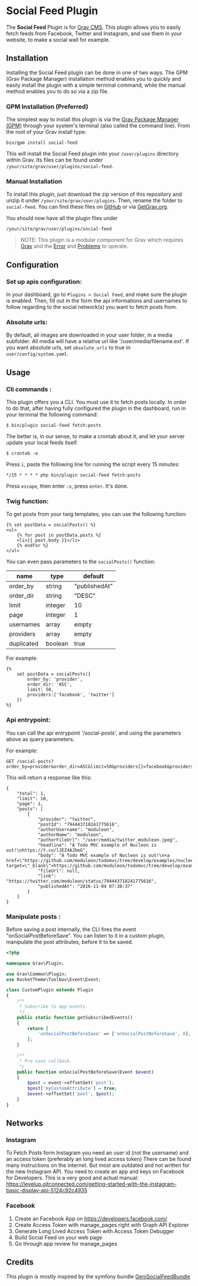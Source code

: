 # Social Feed Plugin

The **Social Feed** Plugin is for [Grav CMS](http://github.com/getgrav/grav). This plugin allows you to easily fetch feeds from Facebook, Twitter and Instagram, and use them in your website, to make a social wall for example.

## Installation

Installing the Social Feed plugin can be done in one of two ways. The GPM (Grav Package Manager) installation method enables you to quickly and easily install the plugin with a simple terminal command, while the manual method enables you to do so via a zip file.

### GPM Installation (Preferred)

The simplest way to install this plugin is via the [Grav Package Manager (GPM)](http://learn.getgrav.org/advanced/grav-gpm) through your system's terminal (also called the command line).  From the root of your Grav install type:

    bin/gpm install social-feed

This will install the Social Feed plugin into your `/user/plugins` directory within Grav. Its files can be found under `/your/site/grav/user/plugins/social-feed`.

### Manual Installation

To install this plugin, just download the zip version of this repository and unzip it under `/your/site/grav/user/plugins`. Then, rename the folder to `social-feed`. You can find these files on [GitHub](https://github.com/moduleon/grav-plugin-social-feed) or via [GetGrav.org](http://getgrav.org/downloads/plugins#extras).

You should now have all the plugin files under

    /your/site/grav/user/plugins/social-feed

> NOTE: This plugin is a modular component for Grav which requires [Grav](http://github.com/getgrav/grav) and the [Error](https://github.com/getgrav/grav-plugin-error) and [Problems](https://github.com/getgrav/grav-plugin-problems) to operate.

## Configuration

### Set up apis configuration:

In your dashboard, go to `Plugins > Social Feed`, and make sure the plugin is enabled. Then, fill out in the form the api informations and usernames to follow regarding to the social network(s) you want to fetch posts from.

### Absolute urls:

By default, all images are downloaded in your user folder, in a media subfolder. All media will have a relative url like '/user/media/filename.ext'. If you want absolute urls, set `absolute_urls` to true in `user/config/system.yaml`.

## Usage

### Cli commands :

This plugin offers you a CLI. You must use it to fetch posts locally. In order to do that, after having fully configured the plugin in the dashboard, run in your terminal the following command:

`$ bin/plugin social-feed fetch:posts`

The better is, in our sense, to make a crontab about it, and let your server update your local feeds itself.

```
$ crontab -e
```

Press `i`, paste the following line for running the script every 15 minutes:

```
*/15 * * * * php bin/plugin social-feed fetch:posts
```

Press `escape`, then enter `:x`, press `enter`. It's done.

### Twig function:

To get posts from your twig templates, you can use the following function:

```
{% set postData = socialPosts() %}
<ul>
    {% for post in postData.posts %}
    <li>{{ post.body }}</li>
    {% endfor %}
</ul>
```

You can even pass parameters to the `socialPosts()` function:

| name      | type    | default       |
|-----------|---------|---------------|
| order_by  | string  | "publishedAt" |
| order_dir | string  | "DESC"        |
| limit     | integer | 10            |
| page      | integer | 1             |
| usernames | array   | empty         |
| providers | array   | empty         |
| duplicated| boolean | true          |

For example:

```
{%
    set postData = socialPosts({
        order_by: 'provider',
        order_dir: 'ASC',
        limit: 50,
        providers:['facebook', 'twitter']
    })
%}
```

### Api entrypoint:

You can call the api entrypoint '/social-posts', and using the parameters above as query parameters.

For example:

```
GET /social-posts?order_by=provider&order_dir=ASC&limit=50&providers[]=facebook&providers[]=twitter
```

This will return a response like this:

```
{
    "total": 1,
    "limit": 10,
    "page": 1,
    "posts": [
        {
            "provider": "twitter",
            "postId": "794443718241775616",
            "authorUsername": "moduleon",
            "authorName": "moduleon",
            "authorFileUrl": "/user/media/twitter_moduleon.jpeg",
            "headline": "A Todo MVC example of Nucleon is out!\nhttps://t.co/lJEZ4AJbeG",
            "body": "A Todo MVC example of Nucleon is out!\n<a href=\"https://github.com/moduleon/todomvc/tree/develop/examples/nucleon\" target=\"_blank\">https://github.com/moduleon/todomvc/tree/develop/examples/nucleon</a>",
            "fileUrl": null,
            "link": "https://twitter.com/moduleon/status/794443718241775616",
            "publishedAt": "2016-11-04 07:38:37"
        }
    ]
}
```

### Manipulate posts :

Before saving a post internally, the CLI fires the event "onSocialPostBeforeSave". You can listen to it in a custom plugin, manipulate the post attributes, before it to be saved.

```php
<?php

namespace Grav\Plugin;

use Grav\Common\Plugin;
use RocketTheme\Toolbox\Event\Event;

class CustomPlugin extends Plugin
{
    /**
     * Subscribe to app events.
     */
    public static function getSubscribedEvents()
    {
        return [
            'onSocialPostBeforeSave' => ['onSocialPostBeforeSave', 0],
        ];
    }

    /**
     * Pre save callback.
     */
    public function onSocialPostBeforeSave(Event $event)
    {
        $post = event->offsetGet('post');
        $post['myCustomAttribute'] = true;
        $event->offsetSet('post', $post);
    }
}
```

## Networks

### Instagram
To Fetch Posts form Instagram you need an user id (not the username) and an access token (preferably an long lived access token)
There can be found many instructions on the internet. But most are outdated and not written for the new Instagram API.
You need to create an app and keys on Facebook for Developers. This is a very good and actual manual: 
https://levelup.gitconnected.com/getting-started-with-the-instagram-basic-display-api-5124c92c4935 

### Facebook
1. Create an Facebook App on https://developers.facebook.com/
1. Create Access Token with manage_pages right with Graph API Explorer
1. Generate Long Lived Access Token with Access Token Debugger
1. Build Social Feed on your web page
1. Go through app review for manage_pages

## Credits

This plugin is mostly inspired by the symfony bundle
[GenjSocialFeedBundle](https://github.com/genj/GenjSocialFeedBundle)
